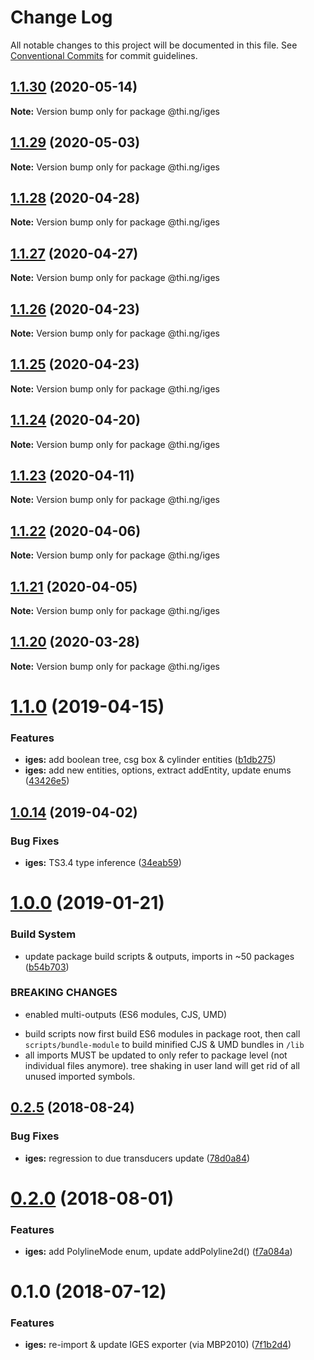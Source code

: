 # Change Log

All notable changes to this project will be documented in this file.
See [Conventional Commits](https://conventionalcommits.org) for commit guidelines.

## [1.1.30](https://github.com/thi-ng/umbrella/compare/@thi.ng/iges@1.1.29...@thi.ng/iges@1.1.30) (2020-05-14)

**Note:** Version bump only for package @thi.ng/iges





## [1.1.29](https://github.com/thi-ng/umbrella/compare/@thi.ng/iges@1.1.28...@thi.ng/iges@1.1.29) (2020-05-03)

**Note:** Version bump only for package @thi.ng/iges





## [1.1.28](https://github.com/thi-ng/umbrella/compare/@thi.ng/iges@1.1.27...@thi.ng/iges@1.1.28) (2020-04-28)

**Note:** Version bump only for package @thi.ng/iges





## [1.1.27](https://github.com/thi-ng/umbrella/compare/@thi.ng/iges@1.1.26...@thi.ng/iges@1.1.27) (2020-04-27)

**Note:** Version bump only for package @thi.ng/iges





## [1.1.26](https://github.com/thi-ng/umbrella/compare/@thi.ng/iges@1.1.25...@thi.ng/iges@1.1.26) (2020-04-23)

**Note:** Version bump only for package @thi.ng/iges





## [1.1.25](https://github.com/thi-ng/umbrella/compare/@thi.ng/iges@1.1.24...@thi.ng/iges@1.1.25) (2020-04-23)

**Note:** Version bump only for package @thi.ng/iges





## [1.1.24](https://github.com/thi-ng/umbrella/compare/@thi.ng/iges@1.1.23...@thi.ng/iges@1.1.24) (2020-04-20)

**Note:** Version bump only for package @thi.ng/iges





## [1.1.23](https://github.com/thi-ng/umbrella/compare/@thi.ng/iges@1.1.22...@thi.ng/iges@1.1.23) (2020-04-11)

**Note:** Version bump only for package @thi.ng/iges





## [1.1.22](https://github.com/thi-ng/umbrella/compare/@thi.ng/iges@1.1.21...@thi.ng/iges@1.1.22) (2020-04-06)

**Note:** Version bump only for package @thi.ng/iges





## [1.1.21](https://github.com/thi-ng/umbrella/compare/@thi.ng/iges@1.1.20...@thi.ng/iges@1.1.21) (2020-04-05)

**Note:** Version bump only for package @thi.ng/iges





## [1.1.20](https://github.com/thi-ng/umbrella/compare/@thi.ng/iges@1.1.19...@thi.ng/iges@1.1.20) (2020-03-28)

**Note:** Version bump only for package @thi.ng/iges





# [1.1.0](https://github.com/thi-ng/umbrella/compare/@thi.ng/iges@1.0.15...@thi.ng/iges@1.1.0) (2019-04-15)

### Features

* **iges:** add boolean tree, csg box & cylinder entities ([b1db275](https://github.com/thi-ng/umbrella/commit/b1db275))
* **iges:** add new entities, options, extract addEntity, update enums ([43426e5](https://github.com/thi-ng/umbrella/commit/43426e5))

## [1.0.14](https://github.com/thi-ng/umbrella/compare/@thi.ng/iges@1.0.13...@thi.ng/iges@1.0.14) (2019-04-02)

### Bug Fixes

* **iges:** TS3.4 type inference ([34eab59](https://github.com/thi-ng/umbrella/commit/34eab59))

# [1.0.0](https://github.com/thi-ng/umbrella/compare/@thi.ng/iges@0.2.30...@thi.ng/iges@1.0.0) (2019-01-21)

### Build System

* update package build scripts & outputs, imports in ~50 packages ([b54b703](https://github.com/thi-ng/umbrella/commit/b54b703))

### BREAKING CHANGES

* enabled multi-outputs (ES6 modules, CJS, UMD)

- build scripts now first build ES6 modules in package root, then call
  `scripts/bundle-module` to build minified CJS & UMD bundles in `/lib`
- all imports MUST be updated to only refer to package level
  (not individual files anymore). tree shaking in user land will get rid of
  all unused imported symbols.

<a name="0.2.5"></a>
## [0.2.5](https://github.com/thi-ng/umbrella/compare/@thi.ng/iges@0.2.4...@thi.ng/iges@0.2.5) (2018-08-24)

### Bug Fixes

* **iges:** regression to due transducers update ([78d0a84](https://github.com/thi-ng/umbrella/commit/78d0a84))

<a name="0.2.0"></a>
# [0.2.0](https://github.com/thi-ng/umbrella/compare/@thi.ng/iges@0.1.4...@thi.ng/iges@0.2.0) (2018-08-01)

### Features

* **iges:** add PolylineMode enum, update addPolyline2d() ([f7a084a](https://github.com/thi-ng/umbrella/commit/f7a084a))

<a name="0.1.0"></a>
# 0.1.0 (2018-07-12)

### Features

* **iges:** re-import & update IGES exporter (via MBP2010) ([7f1b2d4](https://github.com/thi-ng/umbrella/commit/7f1b2d4))
